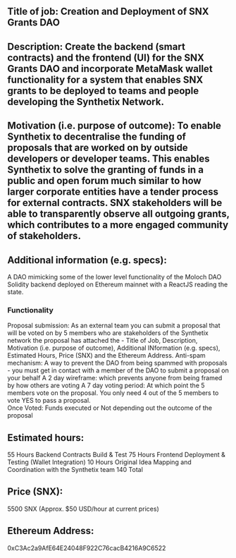 ## Title of job: Creation and Deployment of SNX Grants DAO

## Description: Create the backend (smart contracts) and the frontend (UI) for the SNX Grants DAO and incorporate MetaMask wallet functionality for a system that enables SNX grants to be deployed to teams and people developing the Synthetix Network.  

## Motivation (i.e. purpose of outcome): To enable Synthetix to decentralise the funding of proposals that are worked on by outside developers or developer teams. This enables Synthetix to solve the granting of funds in a public and open forum much similar to how larger corporate entities have a tender process for external contracts. SNX stakeholders will be able to transparently observe all outgoing grants, which contributes to a more engaged community of stakeholders.

## Additional information (e.g. specs): 
A DAO mimicking some of the lower level functionality of the Moloch DAO
Solidity backend deployed on Ethereum mainnet with a ReactJS reading the state.

### Functionality
Proposal submission: As an external team you can submit a proposal that will be voted on by 5 members who are stakeholders of the Synthetix network the proposal has attached the - Title of Job, Description, Motivation (i.e. purpose of outcome), Additional INformation (e.g. specs), Estimated Hours, Price (SNX) and the Ethereum Address. 
Anti-spam mechanism: A way to prevent the DAO from being spammed with proposals - you must get in contact with a member of the DAO to submit a proposal on your behalf 
A 2 day wireframe: which prevents anyone from being framed by how others are voting 
A 7 day voting period: At which point the 5 members vote on the proposal. You only need 4 out of the 5 members to vote YES to pass a proposal.  
Once Voted: Funds executed or Not depending out the outcome of the proposal 

## Estimated hours: 
55 Hours Backend Contracts Build & Test
75 Hours Frontend Deployment & Testing (Wallet Integration)
10 Hours Original Idea Mapping and Coordination with the Synthetix team
140 Total

## Price (SNX): 
5500 SNX (Approx. $50 USD/hour at current prices)

## Ethereum Address: 
0xC3Ac2a9AfE64E24048F922C76cacB4216A9C6522
